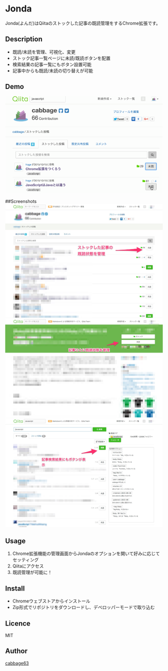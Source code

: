 Jonda
====

Jonda(よんだ)はQiitaのストックした記事の既読管理をするChrome拡張です。

## Description
- 既読/未読を管理、可視化、変更
- ストック記事一覧ページに未読/既読ボタンを配置
- 検索結果の記事一覧にもボタン設置可能
- 記事中からも既読/未読の切り替えが可能

## Demo
![demo](https://github.com/cabbage63/jonda/blob/images/readme/demo.gif)

##Screenshots
![stocklist](https://github.com/cabbage63/jonda/blob/images/readme/stocklist.jpg)
![article](https://github.com/cabbage63/jonda/blob/images/readme/article.jpg)
![search](https://github.com/cabbage63/jonda/blob/images/readme/search.jpg)

## Usage
1. Chrome拡張機能の管理画面からJondaのオプションを開いて好みに応じてセッティング
2. Qiitaにアクセス
3. 既読管理が可能に！

## Install
- Chromeウェブストアからインストール
- Zip形式でリポジトリをダウンロードし、デベロッパーモードで取り込む

## Licence
MIT

## Author
[cabbage63](https://github.com/cabbage63)

